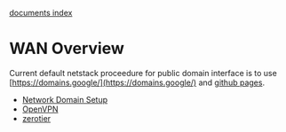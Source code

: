[documents index](../)
# WAN Overview

Current default netstack proceedure for public domain interface is to use [https://domains.google/](https://domains.google/) and [github pages](https://github.com).

- [Network Domain Setup](./wan/domain/)
- [OpenVPN](./wan/openvpn/)
- [zerotier](./wan/zerotier/)

